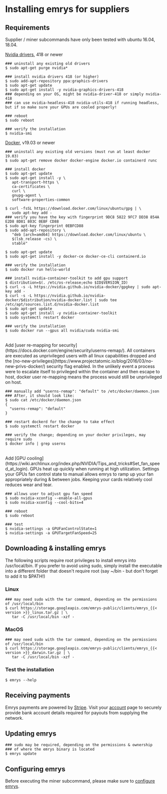 # Installing emrys for suppliers

## Requirements
Supplier / miner subcommands have only been tested with ubuntu 16.04, 18.04.

[Nvidia drivers](https://launchpad.net/~graphics-drivers/+archive/ubuntu/ppa), 418 or newer


    ### uninstall any existing old drivers
    $ sudo apt-get purge nvidia*

    ### install nvidia drivers 418 (or higher)
    $ sudo add-apt-repository ppa:graphics-drivers
    $ sudo apt-get update
    $ sudo apt-get install -y nvidia-graphics-drivers-418
    ### depending on your OS, might be nvidia-driver-418 or simply nvidia-418
    ### can use nvidia-headless-418 nvidia-utils-418 if running headless, but if so make sure your GPUs are cooled properly!

    ### reboot
    $ sudo reboot

    ### verify the installation
    $ nvidia-smi


[Docker](https://docs.docker.com/install/linux/docker-ce/ubuntu/), v19.03 or newer
    
    ### uninstall any existing old versions (must run at least docker 19.03)
    $ sudo apt-get remove docker docker-engine docker.io containerd runc

    ### install docker
    $ sudo apt-get update
    $ sudo apt-get install -y \
       apt-transport-https \
       ca-certificates \
       curl \
       gnupg-agent \
       software-properties-common
        
    $ curl -fsSL https://download.docker.com/linux/ubuntu/gpg | \
       sudo apt-key add -
    ### verify you have the key with fingerprint 9DC8 5822 9FC7 DD38 854A E2D8 8D81 803C 0EBF CD88
    $ sudo apt-key fingerprint 0EBFCD88
    $ sudo add-apt-repository \
       "deb [arch=amd64] https://download.docker.com/linux/ubuntu \
       $(lsb_release -cs) \
       stable"

    $ sudo apt-get update
    $ sudo apt-get install -y docker-ce docker-ce-cli containerd.io

    ### verify the installation
    $ sudo docker run hello-world

    ### install nvidia-container-toolkit to add gpu support
    $ distribution=$(. /etc/os-release;echo $ID$VERSION_ID)
    $ curl -s -L https://nvidia.github.io/nvidia-docker/gpgkey | sudo apt-key add -
    $ curl -s -L https://nvidia.github.io/nvidia-docker/$distribution/nvidia-docker.list | sudo tee /etc/apt/sources.list.d/nvidia-docker.list
    $ sudo apt-get update
    $ sudo apt-get install -y nvidia-container-toolkit
    $ sudo systemctl restart docker

    ### verify the installation
    $ sudo docker run --gpus all nvidia/cuda nvidia-smi


<br>
Add [user re-mapping for security](https://docs.docker.com/engine/security/userns-remap/). All containers are executed as unprivileged users with all linux capabilities dropped and the [no-new-privileges](https://www.projectatomic.io/blog/2016/03/no-new-privs-docker/) security flag enabled. In the unlikely event a process were to escalate itself to privileged within the container and then escape to host, docker user re-mapping means the process would still be unprivileged on host.

    ### manually add "userns-remap": "default" to /etc/docker/daemon.json
    ### After, it should look like:
    $ sudo cat /etc/docker/daemon.json
    {
      "userns-remap": "default"
    }

    ### restart dockerd for the change to take effect
    $ sudo systemctl restart docker

    ### verify the change; depending on your docker privileges, may require sudo
    $ docker info | grep userns


<br>
Add [GPU cooling](https://wiki.archlinux.org/index.php/NVIDIA/Tips_and_tricks#Set_fan_speed_at_login). GPUs heat up quickly when running at high utilization. Settings your GPUs fan control state to manual
allows emrys to ramp up your fan appropriately during & between jobs. Keeping your cards
relatively cool reduces wear and tear.

    ### allows user to adjust gpu fan speed
    $ sudo nvidia-xconfig --enable-all-gpus
    $ sudo nvidia-xconfig --cool-bits=4

    ### reboot
    $ sudo reboot

    ### test
    $ nvidia-settings -a GPUFanControlState=1
    $ nvidia-settings -a GPUTargetFanSpeed=25


## Downloading & installing emrys

The following scripts require root privileges to install emrys into /usr/local/bin. If you prefer to avoid 
using sudo, simply install the executable into a different folder that doesn't require root (say ~/bin - 
but don't forget to add it to $PATH!)

### Linux

    ### may need sudo with the tar command, depending on the permissions of /usr/local/bin
    $ curl https://storage.googleapis.com/emrys-public/clients/emrys_{{< version >}}_linux.tar.gz | \
       tar -C /usr/local/bin -xzf -

### MacOS

    ### may need sudo with the tar command, depending on the permissions of /usr/local/bin
    $ curl https://storage.googleapis.com/emrys-public/clients/emrys_{{< version >}}_darwin.tar.gz | \
       tar -C /usr/local/bin -xzf -

### Test the installation

    $ emrys --help

## Receiving payments
Emrys payments are powered by [Stripe](https://stripe.com). Visit your [account](https://www.emrys.io/account) page to securely provide bank account details required for payouts from supplying the network.

## Updating emrys

    ### sudo may be required, depending on the permissions & ownership 
    ### of where the emrys binary is located
    $ emrys update

## Configuring emrys

Before executing the miner subcommand, please make sure to [configure emrys](/docs/suppliers/config).
